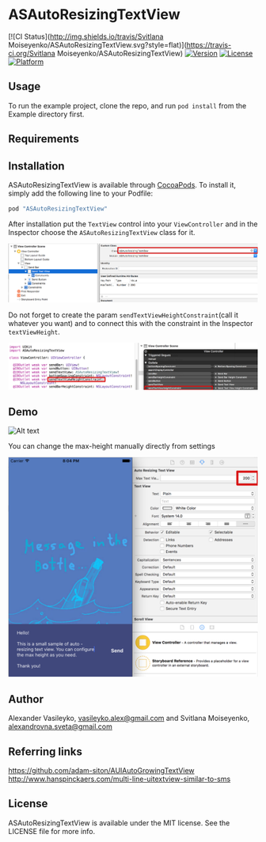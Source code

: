 # ASAutoResizingTextView

[![CI Status](http://img.shields.io/travis/Svitlana Moiseyenko/ASAutoResizingTextView.svg?style=flat)](https://travis-ci.org/Svitlana Moiseyenko/ASAutoResizingTextView)
[![Version](https://img.shields.io/cocoapods/v/ASAutoResizingTextView.svg?style=flat)](http://cocoapods.org/pods/ASAutoResizingTextView)
[![License](https://img.shields.io/cocoapods/l/ASAutoResizingTextView.svg?style=flat)](http://cocoapods.org/pods/ASAutoResizingTextView)
[![Platform](https://img.shields.io/cocoapods/p/ASAutoResizingTextView.svg?style=flat)](http://cocoapods.org/pods/ASAutoResizingTextView)

## Usage

To run the example project, clone the repo, and run `pod install` from the Example directory first.

## Requirements

## Installation

ASAutoResizingTextView is available through [CocoaPods](http://cocoapods.org). To install
it, simply add the following line to your Podfile:



```ruby
pod "ASAutoResizingTextView"
```


After installation put the `TextView` control into your `ViewController` and in the Inspector choose the `ASAutoResizingTextView` class for it. 

![Alt text](https://github.com/svetlanama/ASAutoResizingTextView/blob/master/Example/images/configuration1.png "Demo")

Do not forget to create the param `sendTextViewHeightConstraint`(call it whatever you want) and to connect this with the constraint in the Inspector `textViewHeight`.

![Alt text](https://github.com/svetlanama/ASAutoResizingTextView/blob/master/Example/images/configuration2.png "Demo")


## Demo

![Alt text](https://github.com/svetlanama/ASAutoResizingTextView/blob/master/Example/images/animation.gif "Demo")


You can change the max-height manually directly from settings

![Alt text](https://github.com/svetlanama/ASAutoResizingTextView/blob/master/Example/images/demo_max_height.png "Max Height Demo")


## Author

Alexander Vasileyko, vasileyko.alex@gmail.com and Svitlana Moiseyenko, alexandrovna.sveta@gmail.com

## Referring links
https://github.com/adam-siton/AUIAutoGrowingTextView
http://www.hanspinckaers.com/multi-line-uitextview-similar-to-sms

## License

ASAutoResizingTextView is available under the MIT license. See the LICENSE file for more info.
